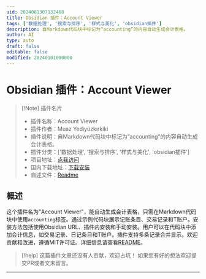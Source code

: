 ```yaml
---
uid: 2024081307132468
title: Obsidian 插件：Account Viewer
tags: ['数据处理', '搜索与排序', '样式与美化', 'obsidian插件']
description: 自Markdown代码块中标记为“accounting”的内容自动生成会计表格。
author: AI
type: auto
draft: false
editable: false
modified: 20240101000000
---
```


# Obsidian 插件：Account Viewer

> [!Note] 插件名片
> - 插件名称：Account Viewer
> - 插件作者：Muaz Yediyüzkırkiki
> - 插件说明：自Markdown代码块中标记为“accounting”的内容自动生成会计表格。
> - 插件分类：['数据处理', '搜索与排序', '样式与美化', 'obsidian插件']
> - 项目地址：[点我访问](https://github.com/muaz742/obsidian-accointing-viewer)
> - 国内下载地址：[下载安装](https://pkmer.cn/products/plugin/pluginMarket/?account-viewer)
> - 自述文件：[Readme](https://ghproxy.net/https://raw.githubusercontent.com/muaz742/obsidian-accointing-viewer/master/README.md)



## 概述

这个插件名为"Account Viewer"，能自动生成会计表格，只需在Markdown代码块中使用`accounting`标签。通过示例代码块展示记账条目、交易记录和T账户。安装方法包括使用Obsidian URL、插件内安装和手动安装。用户可以在代码块中添加会计信息，如交易记录、日记条目和T账户。插件支持多条记录合并显示。欢迎贡献和改进，遵循MIT许可证。详细信息请查看[README](README.md)。


> [!help] 
> 这篇插件文章还没有人贡献，欢迎占坑！
> 如果您有好的想法欢迎提交PR或者文末留言。
> 

---



